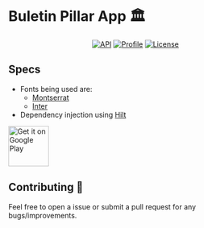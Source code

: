 # Buletin Pillar App 🏛

<p align="center">
  <a href="https://android-arsenal.com/api?level=21"><img alt="API" src="https://img.shields.io/badge/API-21%2B-brightgreen.svg?style=flat"/></a>
  <a href="Pre Merge Checks"><img alt="Profile" src="https://github.com/100nandoo/pillar/workflows/Pre%20Merge%20Checks/badge.svg"/></a>
  <a href="https://opensource.org/licenses/Apache-2.0"><img alt="License" src="https://img.shields.io/github/license/100nandoo/pillar.svg"/></a>
</p>

## Specs
* Fonts being used are:
  - [Montserrat](https://fonts.google.com/specimen/Montserrat)
  - [Inter](https://fonts.google.com/specimen/Inter)
* Dependency injection using [Hilt](https://dagger.dev/hilt/)

<a href="https://play.google.com/store/apps/details?id=org.redaksi.pillar">
<img src="https://play.google.com/intl/en_us/badges/images/generic/en_badge_web_generic.png" alt="Get it on Google Play" height="80">
</a>

## Contributing 🤝

Feel free to open a issue or submit a pull request for any bugs/improvements.

